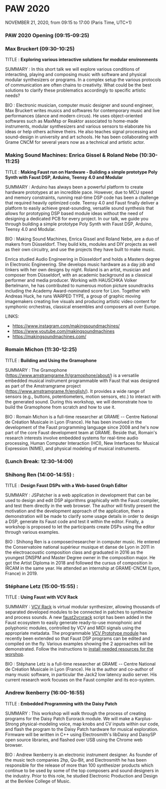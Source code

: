 # PAW 2020

NOVEMBER 21, 2020, from 09:15 to 17:00 (Paris Time, UTC+1)

### PAW 2020 Opening (09:15-09:25)

### Max Bruckert (09:30-10:25)

TITLE : **Exploring various interactive solutions for modular environments**

SUMMARY : In this short talk we will explore various conditions of interacting, playing and composing music with software and physical modular synthesizers or programs. In a complex setup the various protocols of communication are often chains to creativity. What could be the best solutions to clarify these problematics accordingly to specific artistic needs?

BIO : Electronic musician, computer music designer and sound engineer, Max Bruckert writes musics and softwares for contemporary music and live performances (dance and modern circus). He uses object-oriented softwares such as MaxMsp or Reaktor associated to home-made instruments, modular synthesizers and various sensors to elaborate his ideas or help others achieve theirs. He also teaches signal processing and sound-design in university and art schools. He has been collaborating with Grame CNCM for several years now as a technical and artistic actor.

### Making Sound Machines: Enrica Gissel & Roland Nebe  (10:30-11:25)

TITLE : **Making Faust run on Hardware - Building a simple prototype Poly Synth with Faust DSP, Arduino, Teensy 4.0 and Modular**

SUMMARY : Arduino has always been a powerful platform to create hardware prototypes at an incredible pace. However, due to MCU speed and memory constraints, running real-time DSP code has been a challenge that required heavily optimized code. Teensy 4.0 and Faust finally deliver a platform to easily achieve great-sounding, versatile sound synthesis that allows for prototyping DSP based module ideas without the need of designing a dedicated PCB for every project. In our talk, we guide you through building a simple prototype Poly Synth with Faust DSP, Arduino, Teensy 4.0 and Modular.

BIO : Making Sound Machines, Enrica Gissel and Roland Nebe, are a duo of makers from Düsseldorf. They build kits, modules and DIY projects as well as their own circuitry, and use the projects they have built to make music. 

Enrica studied Audio Engineering in Düsseldorf and holds a Masters degree in Electronic Engineering. She develops music hardware as a day job and tinkers with her own designs by night. Roland is an artist, musician and composer from Düsseldorf, with an academic background as a classical performer and media producer. Working with HAUSCHKA Volker Bertelmann, he has contributed to numerous motion picture soundtracks including the Academy Award-nominated score for Lion. Together with Andreas Huck, he runs WARPED TYPE, a group of graphic moving imagemakers creating live visuals and producing artistic video content for symphonic orchestras, classical ensembles and composers all over Europe.

LINKS:

- https://www.instagram.com/makingsoundmachines/
- https://www.youtube.com/makingsoundmachines
- https://makingsoundmachines.com/

### Romain Michon (11:30-12:25)

TITLE : **Building and Using the Gramophone**

SUMMARY : The Gramophone (https://www.amstramgrame.fr/gramophone/about/) is a versatile embedded musical instrument programmable with Faust that was designed as part of the Amstramgrame project (https://www.amstramgrame.fr/english/). It provides a wide range of sensors (e.g., buttons, potentiometers, motion sensors, etc.) to interact with the generated sound. During this workshop, we will demonstrate how to build the Gramophone from scratch and how to use it.  

BIO : Romain Michon is a full-time researcher at GRAME -- Centre National de Création Musicale in Lyon (France). He has been involved in the development of the Faust programming language since 2008 and he's now part of the core Faust development team at GRAME. Beside that, Romain's research interests involve embedded systems for real-time audio processing, Human Computer Interaction (HCI), New Interfaces for Musical Expression (NIME), and physical modeling of musical instruments.

### (Lunch Break: 12:30-14:00)

### Shihong Ren (14:00-14:55) : 

TITLE : **Design Faust DSPs with a Web-based Graph Editor**

SUMMARY : JSPatcher is a web application in development that can be used to design and edit DSP algorithms graphically with the Faust compiler, and test them directly in the web browser. The author will firstly present the motivation and the development approach of the application, then a demonstration will be made to clarify some usage details in order to design a DSP, generate its Faust code and test it within the editor. Finally, a workshop is proposed to let the participants create DSPs using the editor through various examples.

BIO : Shihong Ren is a composer/researcher in computer music. He entered the Conservatoire national supérieur musique et danse de Lyon in 2011 in the electroacoustic composition class and graduated in 2016 as the youngest DNSPM and Master Degree owner in the composition major. He got the Artist Diploma in 2018 and followed the cursus of composition in IRCAM in the same year. He attended an internship at GRAME-CNCM (Lyon, France) in 2019.

### Stéphane Letz (15:00-15:55) : 

TITLE : **Using Faust with VCV Rack**

SUMMARY : [VCV Rack](https://vcvrack.com) is virtual modular synthesizer, allowing thousands of separated developed modules to be connected in patches to synthesize and process sounds. A new [faust2vcvrack](https://github.com/grame-cncm/faust/tree/master-dev/architecture/vcvrack) script has been added in the Faust ecosystem to easily generate ready-to-use monophonic and polyphonic modules, controlled by VCV and MIDI signals using the appropriate metadata. The programmable [VCV Prototype module](https://github.com/VCVRack/VCV-Prototype/blob/faust/Faust.md) has recently been extended so that Faust DSP programs can be edited and compiled on the fly. Various examples showing the 2 approaches will be demonstrated. Follow the instructions to [install needed resources for the worshop](https://github.com/grame-cncm/paw/blob/paw2020/Install_VCV_Rack.md).

BIO : Stéphane Letz is a full-time researcher at GRAME -- Centre National de Création Musicale in Lyon (France). He is the author and co-author of many music software, in particular the Jack2 low latency audio server. His current research work focuses on the Faust compiler and its eco-system.

### Andrew Ikenberry (16:00-16:55)

TITLE : **Embedded Programming with the Daisy Patch**

SUMMARY : This workshop will walk through the process of creating programs for the Daisy Patch Eurorack module. We will make a Karplus-Strong physical-modeling voice, map knobs and CV inputs within our code, and flash the program to the Daisy Patch hardware for musical exploration. Firmware will be written in C++ using Electrosmith's libDaisy and DaisySP open source libraries, and flashed over USB using the Chrome web browser. 

BIO : Andrew Ikenberry is an electronic instrument designer. As founder of the music tech companies 2hp, Qu-Bit, and Electrosmith he has been responsible for the release of more than 100 synthesizer products which continue to be used by some of the top composers and sound designers in the industry. Prior to this role, he studied Electronic Production and Design at the Berklee College of Music. 

### 
